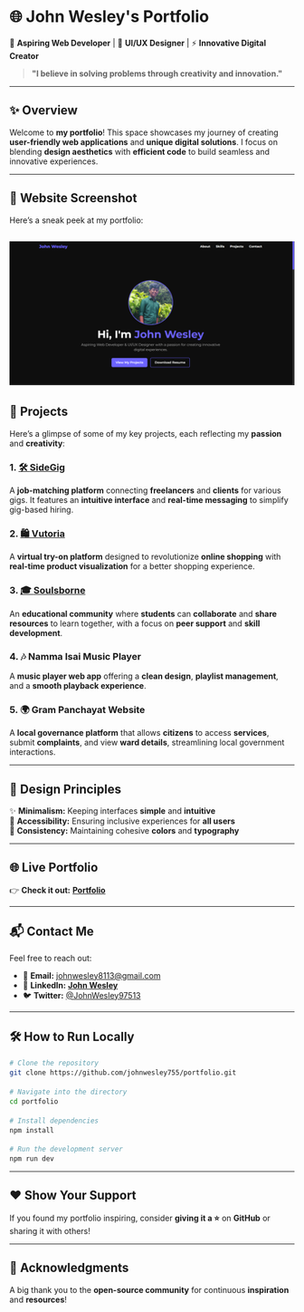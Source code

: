 # 🌐 **John Wesley's Portfolio**  

🚀 **Aspiring Web Developer** | 🎨 **UI/UX Designer** | ⚡ **Innovative Digital Creator**  

> **"I believe in solving problems through creativity and innovation."**  

---

## ✨ **Overview**  
Welcome to **my portfolio**! This space showcases my journey of creating **user-friendly web applications** and **unique digital solutions**. I focus on blending **design aesthetics** with **efficient code** to build seamless and innovative experiences.  

---

## 📸 **Website Screenshot**  
Here’s a sneak peek at my portfolio:  

![Portfolio Screenshot](./portfolio/src/assets/screenshot.png)  
---

## 📁 **Projects**  
Here’s a glimpse of some of my key projects, each reflecting my **passion** and **creativity**:  

### 1. [🛠️ **SideGig**](https://side-gig-website.web.app/)  
A **job-matching platform** connecting **freelancers** and **clients** for various gigs. It features an **intuitive interface** and **real-time messaging** to simplify gig-based hiring.  

### 2. [🛍️ **Vutoria**](https://vutoria-60389.web.app/)  
A **virtual try-on platform** designed to revolutionize **online shopping** with **real-time product visualization** for a better shopping experience.  

### 3. [🎓 **Soulsborne**](https://soulsborne-bba5f.web.app/)  
An **educational community** where **students** can **collaborate** and **share resources** to learn together, with a focus on **peer support** and **skill development**.  

### 4. 🎶 **Namma Isai Music Player**  
A **music player web app** offering a **clean design**, **playlist management**, and a **smooth playback experience**.  

### 5. 🌍 **Gram Panchayat Website**  
A **local governance platform** that allows **citizens** to access **services**, submit **complaints**, and view **ward details**, streamlining local government interactions.  

---

## 🎨 **Design Principles**  
✨ **Minimalism:** Keeping interfaces **simple** and **intuitive**  
🌈 **Accessibility:** Ensuring inclusive experiences for **all users**  
🔄 **Consistency:** Maintaining cohesive **colors** and **typography**  

---

## 🌐 **Live Portfolio**  
👉 **Check it out:** [**Portfolio**](https://johnwesley755.netlify.app/)  

---

## 📬 **Contact Me**  
Feel free to reach out:  

- 📧 **Email:** [johnwesley8113@gmail.com](mailto:johnwesley8113@gmail.com)  
- 💼 **LinkedIn:** [**John Wesley**](https://www.linkedin.com/in/john-wesley-6707ab258/)  
- 🐦 **Twitter:** [@JohnWesley97513](https://twitter.com/JohnWesley97513)  

---

## 🛠️ **How to Run Locally**  
```bash
# Clone the repository
git clone https://github.com/johnwesley755/portfolio.git

# Navigate into the directory
cd portfolio

# Install dependencies
npm install

# Run the development server
npm run dev
```

---

## ❤️ **Show Your Support**  
If you found my portfolio inspiring, consider **giving it a ⭐** on **GitHub** or sharing it with others!  

---

## 🙏 **Acknowledgments**  
A big thank you to the **open-source community** for continuous **inspiration** and **resources**!  
